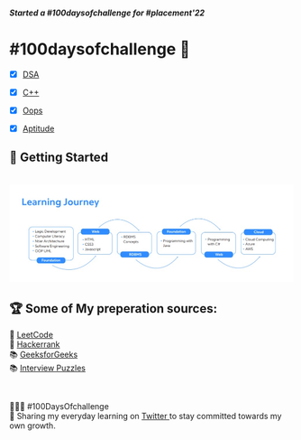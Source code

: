    ##### Started a #100daysofchallenge for #placement'22

 # #100daysofchallenge  🎯
 
 
 - [X] [DSA](https://github.com/Aj7t/100daysofDSA)   
 - [X] [C++](https://github.com/Aj7t/100daysofDSA)    
 - [X] [Oops](https://github.com/Aj7t/100daysofDSA)
 - [X] [Aptitude]()
 
 
## 🚀 Getting Started
<br>
<img  alt="learning_joirney" src="Foundation/img/journey.jpeg"/>
<br>


## 🏆 Some of My preperation sources:
 
📒 [LeetCode](https://leetcode.com/)\
📒 [Hackerrank](https://www.hackerrank.com/)\
📚 [GeeksforGeeks](https://www.geeksforgeeks.org/) \
📚 [Interview Puzzles](https://www.geeksforgeeks.org/category/puzzles/) 
 
 <br>
 
👨🏻‍💻 #100DaysOfchallenge<br>
🤝 Sharing my everyday learning on <a href="https://twitter.com/_aj7t/" target="_blank"> Twitter </a> to stay committed towards my own growth.<br>
 

